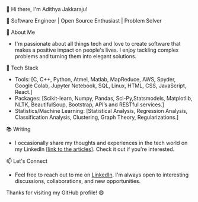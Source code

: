 👋 Hi there, I'm Adithya Jakkaraju!

🚀 Software Engineer | Open Source Enthusiast | Problem Solver

🌟 About Me
- I'm passionate about all things tech and love to create software that makes a positive impact on people's lives. I enjoy tackling complex problems and turning them into elegant solutions.

🔧 Tech Stack
- Tools: [C, C++, Python, Atmel, Matlab, MapReduce, AWS, Spyder, Google Colab, Jupyter Notebook, SQL, Linux, HTML, CSS, JavaScript, React.]
- Packages: [Scikit-learn, Numpy, Pandas, Sci-Py,Statsmodels, Matplotlib, NLTK, BeautifulSoup, Bootstrap, API’s and RESTful services.]
- Statistics/Machine Learning: [Statistical Analysis, Regression Analysis, Classification Analysis, Clustering, Graph Theory, Regularizations.]

📚 Writing
- I occasionally share my thoughts and experiences in the tech world on my LinkedIn [[link to the articles](https://www.linkedin.com/in/adithya-jakkaraju-a145b884/recent-activity/all/)]. Check it out if you're interested.

📫 Let's Connect
- Feel free to reach out to me on [LinkedIn](https://www.linkedin.com/in/adithya-jakkaraju-a145b884/). I'm always open to interesting discussions, collaborations, and new opportunities.

Thanks for visiting my GitHub profile! 😄
